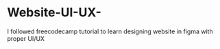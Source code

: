 # Website-UI-UX-
I followed freecodecamp tutorial to learn designing website in figma with proper UI/UX 
